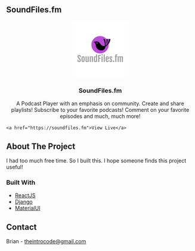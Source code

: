 ## SoundFiles.fm 
<p align="center">
  <a href="soundfiles.fm">
    <img src="/src/assets/img/logo-nobackground-200.png" alt="Logo" width="150" height="150">
  </a>

  <h3 align="center">SoundFiles.fm</h3>

  <p align="center">
    A Podcast Player with an emphasis on community. 
    Create and share playlists! Subscribe to your favorite podcasts!
    Comment on your favorite episodes and much, much more!

    <a href="https://soundfiles.fm">View Live</a>
  </p>
</p>


<!-- ABOUT THE PROJECT -->
## About The Project
I had too much free time. So I built this. I hope someone finds this project useful!



### Built With

* [ReactJS](https://reactjs.org)
* [Django](https://www.djangoproject.com/)
* [MaterialUI](https://material-ui.com/)


<!-- CONTACT -->
## Contact

Brian - theintrocode@gmail.com

